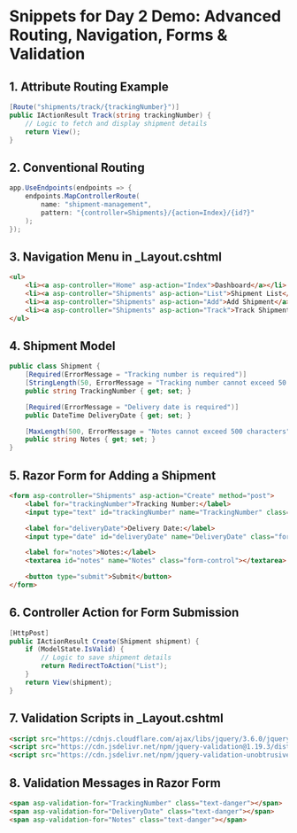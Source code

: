 # Snippets for Day 2 Demo: Advanced Routing, Navigation, Forms & Validation

## 1. Attribute Routing Example

```csharp
[Route("shipments/track/{trackingNumber}")]
public IActionResult Track(string trackingNumber) {
    // Logic to fetch and display shipment details
    return View();
}
```

## 2. Conventional Routing

```csharp
app.UseEndpoints(endpoints => {
    endpoints.MapControllerRoute(
        name: "shipment-management",
        pattern: "{controller=Shipments}/{action=Index}/{id?}"
    );
});
```

## 3. Navigation Menu in _Layout.cshtml

```html
<ul>
    <li><a asp-controller="Home" asp-action="Index">Dashboard</a></li>
    <li><a asp-controller="Shipments" asp-action="List">Shipment List</a></li>
    <li><a asp-controller="Shipments" asp-action="Add">Add Shipment</a></li>
    <li><a asp-controller="Shipments" asp-action="Track">Track Shipment</a></li>
</ul>
```

## 4. Shipment Model

```csharp
public class Shipment {
    [Required(ErrorMessage = "Tracking number is required")]
    [StringLength(50, ErrorMessage = "Tracking number cannot exceed 50 characters")]
    public string TrackingNumber { get; set; }

    [Required(ErrorMessage = "Delivery date is required")]
    public DateTime DeliveryDate { get; set; }

    [MaxLength(500, ErrorMessage = "Notes cannot exceed 500 characters")]
    public string Notes { get; set; }
}
```

## 5. Razor Form for Adding a Shipment

```html
<form asp-controller="Shipments" asp-action="Create" method="post">
    <label for="trackingNumber">Tracking Number:</label>
    <input type="text" id="trackingNumber" name="TrackingNumber" class="form-control">

    <label for="deliveryDate">Delivery Date:</label>
    <input type="date" id="deliveryDate" name="DeliveryDate" class="form-control">

    <label for="notes">Notes:</label>
    <textarea id="notes" name="Notes" class="form-control"></textarea>

    <button type="submit">Submit</button>
</form>
```

## 6. Controller Action for Form Submission

```csharp
[HttpPost]
public IActionResult Create(Shipment shipment) {
    if (ModelState.IsValid) {
        // Logic to save shipment details
        return RedirectToAction("List");
    }
    return View(shipment);
}
```

## 7. Validation Scripts in _Layout.cshtml

```html
<script src="https://cdnjs.cloudflare.com/ajax/libs/jquery/3.6.0/jquery.min.js"></script>
<script src="https://cdn.jsdelivr.net/npm/jquery-validation@1.19.3/dist/jquery.validate.min.js"></script>
<script src="https://cdn.jsdelivr.net/npm/jquery-validation-unobtrusive@3.2.12/dist/jquery.validate.unobtrusive.min.js"></script>
```

## 8. Validation Messages in Razor Form

```html
<span asp-validation-for="TrackingNumber" class="text-danger"></span>
<span asp-validation-for="DeliveryDate" class="text-danger"></span>
<span asp-validation-for="Notes" class="text-danger"></span>
```
